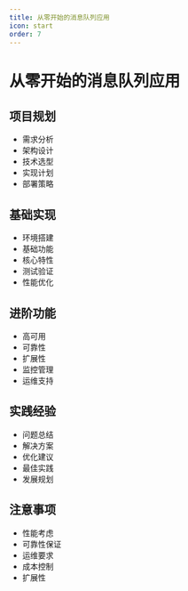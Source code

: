 ```yaml
---
title: 从零开始的消息队列应用
icon: start
order: 7
---
```


# 从零开始的消息队列应用

## 项目规划
- 需求分析
- 架构设计
- 技术选型
- 实现计划
- 部署策略

## 基础实现
- 环境搭建
- 基础功能
- 核心特性
- 测试验证
- 性能优化

## 进阶功能
- 高可用
- 可靠性
- 扩展性
- 监控管理
- 运维支持

## 实践经验
- 问题总结
- 解决方案
- 优化建议
- 最佳实践
- 发展规划

## 注意事项
- 性能考虑
- 可靠性保证
- 运维要求
- 成本控制
- 扩展性

